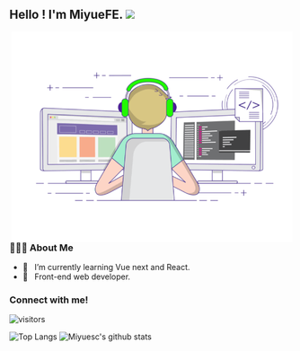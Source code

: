 <h2> Hello ! I'm MiyueFE. <img src="https://github.com/souvikguria98/souvikguria98/blob/master/Hi.gif" width="25"></h2>
<img align="right" alt="GIF" src="https://raw.githubusercontent.com/devSouvik/devSouvik/master/gif3.gif" width="500"/>

<h3> 👨🏻‍💻 About Me </h3>

- 🔭 &nbsp; I’m currently learning Vue next and React.
- 💼 &nbsp; Front-end web developer.


<h3>Connect with me!</h3>

<p align="left">
<img src="https://visitor-badge.laobi.icu/badge?page_id=miyuesc" alt="visitors"/>
</p>


![Top Langs](https://github-readme-stats.vercel.app/api/top-langs/?username=miyuesc&theme=radical)
![Miyuesc's github stats](https://github-readme-stats.vercel.app/api?username=miyuesc&show_icons=true&theme=radical)

